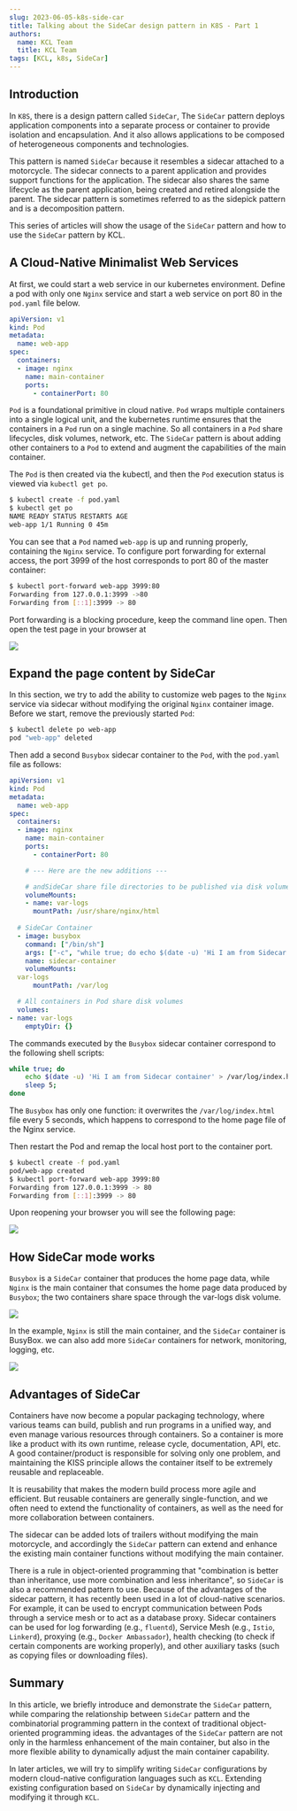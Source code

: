 ```yaml
---
slug: 2023-06-05-k8s-side-car
title: Talking about the SideCar design pattern in K8S - Part 1
authors:
  name: KCL Team
  title: KCL Team
tags: [KCL, k8s, SideCar]
---
```


## Introduction

In `K8S`, there is a design pattern called `SideCar`, The `SideCar` pattern deploys application components into a separate process or container to provide isolation and encapsulation. And it also allows applications to be composed of heterogeneous components and technologies.

This pattern is named `SideCar` because it resembles a sidecar attached to a motorcycle. The sidecar connects to a parent application and provides support functions for the application. The sidecar also shares the same lifecycle as the parent application, being created and retired alongside the parent. The sidecar pattern is sometimes referred to as the sidepick pattern and is a decomposition pattern.

This series of articles will show the usage of the `SideCar` pattern and how to use the `SideCar` pattern by KCL.

## A Cloud-Native Minimalist Web Services

At first, we could start a web service in our kubernetes environment. Define a pod with only one `Nginx` service and start a web service on port 80 in the `pod.yaml` file below.

```yaml
apiVersion: v1
kind: Pod
metadata:
  name: web-app
spec:
  containers:
  - image: nginx
    name: main-container
    ports:
      - containerPort: 80
```

`Pod` is a foundational primitive in cloud native. `Pod` wraps multiple containers into a single logical unit, and the kubernetes runtime ensures that the containers in a `Pod` run on a single machine. So all containers in a `Pod` share lifecycles, disk volumes, network, etc. The `SideCar` pattern is about adding other containers to a `Pod` to extend and augment the capabilities of the main container.

The `Pod` is then created via the kubectl, and then the `Pod` execution status is viewed via `kubectl get po`.

```bash
$ kubectl create -f pod.yaml
$ kubectl get po
NAME READY STATUS RESTARTS AGE
web-app 1/1 Running 0 45m
```

You can see that a `Pod` named `web-app` is up and running properly, containing the `Nginx` service. To configure port forwarding for external access, the port 3999 of the host corresponds to port 80 of the master container:

```bash
$ kubectl port-forward web-app 3999:80
Forwarding from 127.0.0.1:3999 ->80
Forwarding from [::1]:3999 -> 80
```

Port forwarding is a blocking procedure, keep the command line open. Then open the test page in your browser at

![](/Users/zongz/Workspace/kusionstack/kcl-lang.io/blog/2023-06-05-k8s-side-car/port_forward.png)

## Expand the page content by SideCar

In this section, we try to add the ability to customize web pages to the `Nginx` service via sidecar without modifying the original `Nginx` container image. Before we start, remove the previously started `Pod`:

```bash
$ kubectl delete po web-app
pod "web-app" deleted
```

Then add a second `Busybox` sidecar container to the `Pod`, with the `pod.yaml` file as follows:

```yaml
apiVersion: v1
kind: Pod
metadata:
  name: web-app
spec:
  containers:
  - image: nginx
    name: main-container
    ports:
      - containerPort: 80

    # --- Here are the new additions ---

    # andSideCar share file directories to be published via disk volumes
    volumeMounts:
    - name: var-logs
      mountPath: /usr/share/nginx/html
  
  # SideCar Container
  - image: busybox
    command: ["/bin/sh"]
    args: ["-c", "while true; do echo $(date -u) 'Hi I am from Sidecar container' > /var/log/index.html; sleep 5;done"]
    name: sidecar-container
    volumeMounts:
  var-logs
      mountPath: /var/log

  # All containers in Pod share disk volumes
  volumes:
- name: var-logs
    emptyDir: {}

```

The commands executed by the `Busybox` sidecar container correspond to the following shell scripts:

```bash
while true; do
	echo $(date -u) 'Hi I am from Sidecar container' > /var/log/index.html;
	sleep 5;
done
```

The `Busybox` has only one function: it overwrites the `/var/log/index.html` file every 5 seconds, which happens to correspond to the home page file of the Nginx service.

Then restart the Pod and remap the local host port to the container port.

```bash
$ kubectl create -f pod.yaml 
pod/web-app created
$ kubectl port-forward web-app 3999:80
Forwarding from 127.0.0.1:3999 -> 80
Forwarding from [::1]:3999 -> 80
```

Upon reopening your browser you will see the following page:

![](/Users/zongz/Workspace/kusionstack/kcl-lang.io/blog/2023-06-05-k8s-side-car/port_forward_1.png)

## How SideCar mode works

`Busybox` is a `SideCar` container that produces the home page data, while `Nginx` is the main container that consumes the home page data produced by `Busybox`; the two containers share space through the var-logs disk volume.

![](/Users/zongz/Workspace/kusionstack/kcl-lang.io/blog/2023-06-05-k8s-side-car/how_sidecar_work.png)

In the example, `Nginx` is still the main container, and the `SideCar` container is BusyBox. we can also add more `SideCar` containers for network, monitoring, logging, etc.

![](/Users/zongz/Workspace/kusionstack/kcl-lang.io/blog/2023-06-05-k8s-side-car/how_sidecar_work_1.png)

## Advantages of SideCar

Containers have now become a popular packaging technology, where various teams can build, publish and run programs in a unified way, and even manage various resources through containers. So a container is more like a product with its own runtime, release cycle, documentation, API, etc. A good container/product is responsible for solving only one problem, and maintaining the KISS principle allows the container itself to be extremely reusable and replaceable.

It is reusability that makes the modern build process more agile and efficient. But reusable containers are generally single-function, and we often need to extend the functionality of containers, as well as the need for more collaboration between containers.

The sidecar can be added lots of trailers without modifying the main motorcycle, and accordingly the `SideCar` pattern can extend and enhance the existing main container functions without modifying the main container.

There is a rule in object-oriented programming that "combination is better than inheritance, use more combination and less inheritance", so `SideCar` is also a recommended pattern to use. Because of the advantages of the sidecar pattern, it has recently been used in a lot of cloud-native scenarios. For example, it can be used to encrypt communication between Pods through a service mesh or to act as a database proxy. Sidecar containers can be used for log forwarding (e.g., `fluentd`), Service Mesh (e.g., `Istio`, `Linkerd`), proxying (e.g., `Docker Ambassador`), health checking (to check if certain components are working properly), and other auxiliary tasks (such as copying files or downloading files).

## Summary

In this article, we briefly introduce and demonstrate the `SideCar` pattern, while comparing the relationship between `SideCar` pattern and the combinatorial programming pattern in the context of traditional object-oriented programming ideas. the advantages of the `SideCar` pattern are not only in the harmless enhancement of the main container, but also in the more flexible ability to dynamically adjust the main container capability.

In later articles, we will try to simplify writing `SideCar` configurations by modern cloud-native configuration languages such as `KCL`. Extending existing configuration based on `SideCar` by dynamically injecting and modifying it through `KCL`.
